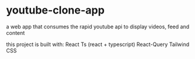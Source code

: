 # youtube-clone-app

a web app that consumes the rapid youtube api to display videos, feed and content

this project is built with:
    React Ts (react + typescript)
    React-Query
    Tailwind CSS